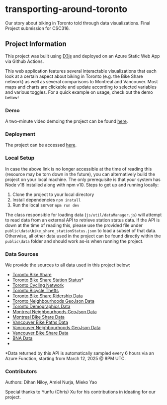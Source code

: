 # transporting-around-toronto
Our story about biking in Toronto told through data visualizations. Final Project submission for CSC316.

## Project Information
This project was built using [D3js](https://d3js.org/) and deployed on an Azure Static Web App via Github Actions.

This web application features several interactable visualizations that each look at a certain aspect about biking in
Toronto (e.g. the Bike Share network) as well as several comparisons to Montreal and Vancouver. Most maps and charts
are clickable and update according to selected variables and various toggles. For a quick example on usage, check out
the demo below!

### Demo
A two-minute video demoing the project can be found [here](https://drive.google.com/file/d/1A4xegE4duWqc6yf9bxhtcKd6n_MkuANR/view?usp=drive_link).

### Deployment
The project can be accessed [here](https://gray-field-055999b0f.6.azurestaticapps.net/).

### Local Setup
In case the above link is no longer accessible at the time of reading this (resource may be torn down in the future), you
can alternatively build the project on your local machine. The only prerequisite is that your system has Node v18 installed
along with npm v10. Steps to get up and running locally:
1. Clone the project to your local directory
2. Install dependencies `npm install`
3. Run the local server `npm run dev`

The class responsible for loading data (`js/util/dataManager.js`) will attempt to read data from an external API to
retrieve station status data. If the API is down at the time of reading this, please use the provided file under 
`public\data\bike_share_stationStatus.json` to load a subset of that data. Otherwise, all other data used in the project
can be found directly within the `public\data` folder and should work as-is when running the project.

### Data Sources
We provide the sources to all data used in this project below:
- [Toronto Bike Share](https://open.toronto.ca/dataset/bike-share-toronto/)
- [Toronto Bike Share Station Status](https://tor.publicbikesystem.net/ube/gbfs/v1/en/station_status)*
- [Toronto Cycling Network](https://open.toronto.ca/dataset/cycling-network/)
- [Toronto Bicycle Thefts](https://open.toronto.ca/dataset/bicycle-thefts/)
- [Toronto Bike Share Ridership Data](https://open.toronto.ca/dataset/bike-share-toronto-ridership-data/)
- [Toronto Neighbourhoods GeoJson Data](https://open.toronto.ca/dataset/neighbourhoods/)
- [Toronto Demographics Data](https://open.toronto.ca/dataset/neighbourhood-profiles/)
- [Montreal Neighbourhoods GeoJson Data](https://opendata.vancouver.ca/explore/dataset/bikeways/information/?disjunctive.year_of_construction&disjunctive.bike_route_name&disjunctive.bikeway_type&disjunctive.subtype)
- [Montreal Bike Share Data](https://gbfs.velobixi.com/gbfs/gbfs.json)
- [Vancouver Bike Paths Data](https://opendata.vancouver.ca/explore/dataset/bikeways/information/?disjunctive.year_of_construction&disjunctive.bike_route_name&disjunctive.bikeway_type&disjunctive.subtype)
- [Vancouver Neighbourhoods GeoJson Data](https://opendata.vancouver.ca/explore/dataset/local-area-boundary/)
- [Vancouver Bike Share Data](https://vancouver-gbfs.smoove.pro/gbfs/gbfs.json)
- [BNA Data](https://cityratings.peopleforbikes.org/ratings)
- 
*Data returned by this API is automatically sampled every 6 hours via an Azure Function, starting from March 12, 2025 @ 8PM UTC.



### Contributors
Authors: Dihan Niloy, Amiel Nurja, Mieko Yao

Special thanks to Yunfu (Chris) Xu for his contributions in ideating for our project.
